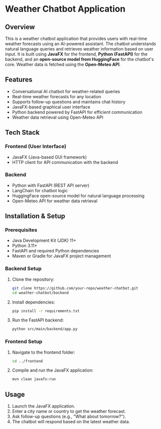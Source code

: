 # Weather Chatbot Application

## Overview
This is a weather chatbot application that provides users with real-time weather forecasts using an AI-powered assistant. The chatbot understands natural language queries and retrieves weather information based on user input. It is built using **JavaFX** for the frontend, **Python (FastAPI)** for the backend, and an **open-source model from HuggingFace** for the chatbot's core. Weather data is fetched using the **Open-Meteo API**.

## Features
- Conversational AI chatbot for weather-related queries
- Real-time weather forecasts for any location
- Supports follow-up questions and maintains chat history
- JavaFX-based graphical user interface
- Python backend powered by FastAPI for efficient communication
- Weather data retrieval using Open-Meteo API

## Tech Stack
### **Frontend** (User Interface)
- JavaFX (Java-based GUI framework)
- HTTP client for API communication with the backend

### **Backend**
- Python with FastAPI (REST API server)
- LangChain for chatbot logic
- HuggingFace open-source model for natural language processing
- Open-Meteo API for weather data retrieval

## Installation & Setup
### **Prerequisites**
- Java Development Kit (JDK) 11+
- Python 3.11+
- FastAPI and required Python dependencies
- Maven or Gradle for JavaFX project management

### **Backend Setup**
1. Clone the repository:
   ```sh
   git clone https://github.com/your-repo/weather-chatbot.git
   cd weather-chatbot/backend
   ```
2. Install dependencies:
   ```sh
   pip install -r requirements.txt
   ```
3. Run the FastAPI backend:
   ```sh
   python src/main/backend/app.py
   ```

### **Frontend Setup**
1. Navigate to the frontend folder:
   ```sh
   cd ../frontend
   ```
2. Compile and run the JavaFX application:
   ```sh
   mvn clean javafx:run
   ```

## Usage
1. Launch the JavaFX application.
2. Enter a city name or country to get the weather forecast.
3. Ask follow-up questions (e.g., "What about tomorrow?").
4. The chatbot will respond based on the latest weather data.